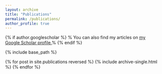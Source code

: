 ```yaml
---
layout: archive
title: "Publications"
permalink: /publications/
author_profile: true
---
```


{% if author.googlescholar %}
 % You can also find my articles on <u><a href="{{author.googlescholar}}">my Google Scholar profile</a>.</u>%
{% endif %}

{% include base_path %}

{% for post in site.publications reversed %}
  {% include archive-single.html %}
{% endfor %}

